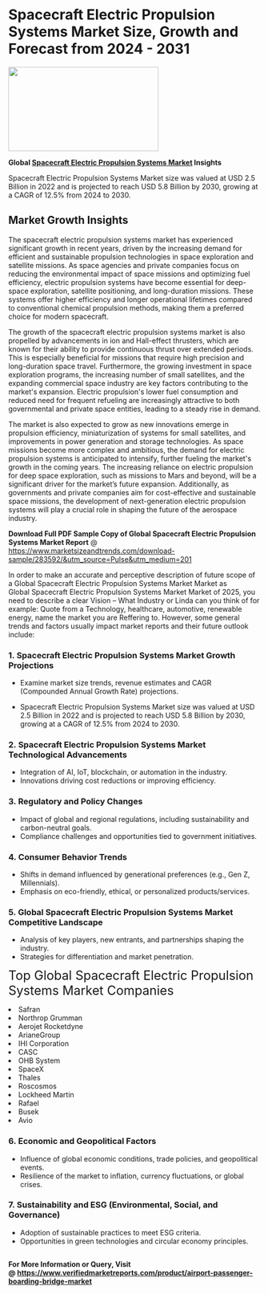 <H1>Spacecraft Electric Propulsion Systems Market Size, Growth and Forecast from 2024 - 2031</H1><img class="aligncenter size-medium wp-image-584254" src="https://thirdeyenews.in/wp-content/uploads/2024/09/Global-Market-Research-300x168.jpeg" alt="" width="300" height="168" /><p><strong>Global&nbsp;<a href="https://www.marketsizeandtrends.com/download-sample/283592/&amp;utm_source=Pulse&amp;utm_medium=201">Spacecraft Electric Propulsion Systems Market</a> Insights</strong></p><p>Spacecraft Electric Propulsion Systems Market size was valued at USD 2.5 Billion in 2022 and is projected to reach USD 5.8 Billion by 2030, growing at a CAGR of 12.5% from 2024 to 2030.</p><p><h2>Market Growth Insights</h2> <p>The spacecraft electric propulsion systems market has experienced significant growth in recent years, driven by the increasing demand for efficient and sustainable propulsion technologies in space exploration and satellite missions. As space agencies and private companies focus on reducing the environmental impact of space missions and optimizing fuel efficiency, electric propulsion systems have become essential for deep-space exploration, satellite positioning, and long-duration missions. These systems offer higher efficiency and longer operational lifetimes compared to conventional chemical propulsion methods, making them a preferred choice for modern spacecraft.</p> <p></p> <p>The growth of the spacecraft electric propulsion systems market is also propelled by advancements in ion and Hall-effect thrusters, which are known for their ability to provide continuous thrust over extended periods. This is especially beneficial for missions that require high precision and long-duration space travel. Furthermore, the growing investment in space exploration programs, the increasing number of small satellites, and the expanding commercial space industry are key factors contributing to the market's expansion. Electric propulsion's lower fuel consumption and reduced need for frequent refueling are increasingly attractive to both governmental and private space entities, leading to a steady rise in demand.</p> <p>The market is also expected to grow as new innovations emerge in propulsion efficiency, miniaturization of systems for small satellites, and improvements in power generation and storage technologies. As space missions become more complex and ambitious, the demand for electric propulsion systems is anticipated to intensify, further fueling the market's growth in the coming years. The increasing reliance on electric propulsion for deep space exploration, such as missions to Mars and beyond, will be a significant driver for the market’s future expansion. Additionally, as governments and private companies aim for cost-effective and sustainable space missions, the development of next-generation electric propulsion systems will play a crucial role in shaping the future of the aerospace industry.</p> <p></p><p><span class=""><strong>Download Full PDF Sample Copy of Global Spacecraft Electric Propulsion Systems Market Report</strong> @ <a href="https://www.marketsizeandtrends.com/download-sample/283592/&amp;utm_source=Pulse&amp;utm_medium=201" target="_blank">https://www.marketsizeandtrends.com/download-sample/283592/&amp;utm_source=Pulse&amp;utm_medium=201</a></span></p><p>In order to make an accurate and perceptive description of future scope of a Global&nbsp;Spacecraft Electric Propulsion Systems Market Market as Global&nbsp;Spacecraft Electric Propulsion Systems Market Market of 2025, you need to describe a clear Vision &ndash; What Industry or Linda can you think of for example: Quote from a Technology, healthcare, automotive, renewable energy, name the market you are Reffering to. However, some general trends and factors usually impact market reports and their future outlook include:</p><h3>1.&nbsp;<strong>Spacecraft Electric Propulsion Systems Market Growth Projections</strong></h3><ul><li>Examine market size trends, revenue estimates and CAGR (Compounded Annual Growth Rate) projections.</li><li><p>Spacecraft Electric Propulsion Systems Market size was valued at USD 2.5 Billion in 2022 and is projected to reach USD 5.8 Billion by 2030, growing at a CAGR of 12.5% from 2024 to 2030.</p></li></ul><h3>2.&nbsp;<strong>Spacecraft Electric Propulsion Systems Market Technological Advancements</strong></h3><ul><li>Integration of AI, IoT, blockchain, or automation in the industry.</li><li>Innovations driving cost reductions or improving efficiency.</li></ul><h3>3.&nbsp;<strong>Regulatory and Policy Changes</strong></h3><ul><li>Impact of global and regional regulations, including sustainability and carbon-neutral goals.</li><li>Compliance challenges and opportunities tied to government initiatives.</li></ul><h3>4.&nbsp;<strong>Consumer Behavior Trends</strong></h3><ul><li>Shifts in demand influenced by generational preferences (e.g., Gen Z, Millennials).</li><li>Emphasis on eco-friendly, ethical, or personalized products/services.</li></ul><h3>5.&nbsp;<strong>Global Spacecraft Electric Propulsion Systems Market Competitive Landscape</strong></h3><ul><li>Analysis of key players, new entrants, and partnerships shaping the industry.</li><li>Strategies for differentiation and market penetration.</li></ul><p data-pm-slice="1 1 []"><span style="color: inherit; font-family: inherit; font-size: 25px;">Top Global Spacecraft Electric Propulsion Systems Market Companies</span></p><div class="" data-test-id=""><p><li>Safran</li><li> Northrop Grumman</li><li> Aerojet Rocketdyne</li><li> ArianeGroup</li><li> IHI Corporation</li><li> CASC</li><li> OHB System</li><li> SpaceX</li><li> Thales</li><li> Roscosmos</li><li> Lockheed Martin</li><li> Rafael</li><li> Busek</li><li> Avio</li></p></div><h3>6.&nbsp;<strong>Economic and Geopolitical Factors</strong></h3><ul><li>Influence of global economic conditions, trade policies, and geopolitical events.</li><li>Resilience of the market to inflation, currency fluctuations, or global crises.</li></ul><h3>7.&nbsp;<strong>Sustainability and ESG (Environmental, Social, and Governance)</strong></h3><ul><li>Adoption of sustainable practices to meet ESG criteria.</li><li>Opportunities in green technologies and circular economy principles.</li></ul><h2><strong style="font-size: 14px;">For More Information or Query, Visit @&nbsp;</strong><a style="background-color: #ffffff; font-size: 14px;" href="https://www.marketsizeandtrends.com/report/spacecraft-electric-propulsion-systems-market/" target="_blank">https://www.verifiedmarketreports.com/product/airport-passenger-boarding-bridge-market</a></h2>
